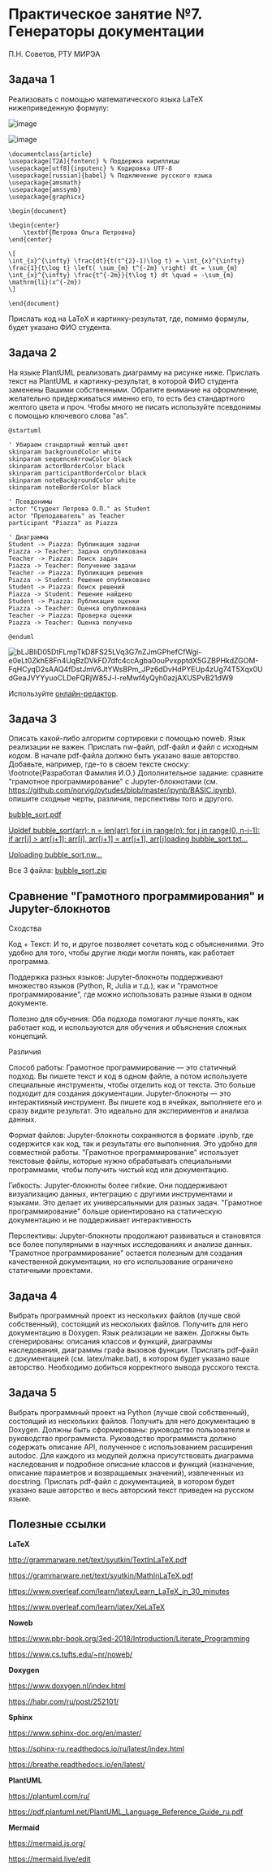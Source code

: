# Практическое занятие №7. Генераторы документации

П.Н. Советов, РТУ МИРЭА

## Задача 1

Реализовать с помощью математического языка LaTeX нижеприведенную формулу:

![image](https://github.com/user-attachments/assets/4c234fc0-b64d-43c8-8697-33b7f01dec91)

![image](https://github.com/user-attachments/assets/3d16771a-c932-4eda-a010-3c83189b7b04)

```
\documentclass{article}
\usepackage[T2A]{fontenc} % Поддержка кириллицы
\usepackage[utf8]{inputenc} % Кодировка UTF-8
\usepackage[russian]{babel} % Подключение русского языка
\usepackage{amsmath}
\usepackage{amssymb}
\usepackage{graphicx}

\begin{document}

\begin{center}
    \textbf{Петрова Ольга Петровна}
\end{center}

\[
\int_{x}^{\infty} \frac{dt}{t(t^{2}-1)\log t} = \int_{x}^{\infty} \frac{1}{t\log t} \left( \sum_{m} t^{-2m} \right) dt = \sum_{m} \int_{x}^{\infty} \frac{t^{-2m}}{t\log t} dt \quad = -\sum_{m} \mathrm{li}(x^{-2m})
\]

\end{document}
```
Прислать код на LaTeX и картинку-результат, где, помимо формулы, будет указано ФИО студента.

## Задача 2

На языке PlantUML реализовать диаграмму на рисунке ниже. Прислать текст на PlantUML и картинку-результат, в которой ФИО студента заменены Вашими собственными.
Обратите внимание на оформление, желательно придерживаться именно его, то есть без стандартного желтого цвета и проч. Чтобы много не писать используйте псевдонимы с помощью ключевого слова "as".

```
@startuml

' Убираем стандартный желтый цвет
skinparam backgroundColor white
skinparam sequenceArrowColor black
skinparam actorBorderColor black
skinparam participantBorderColor black
skinparam noteBackgroundColor white
skinparam noteBorderColor black

' Псевдонимы
actor "Студент Петрова О.П." as Student
actor "Преподаватель" as Teacher
participant "Piazza" as Piazza

' Диаграмма
Student -> Piazza: Публикация задачи
Piazza -> Teacher: Задача опубликована
Teacher -> Piazza: Поиск задач
Piazza -> Teacher: Получение задачи
Teacher -> Piazza: Публикация решения
Piazza -> Student: Решение опубликовано
Student -> Piazza: Поиск решений
Piazza -> Student: Решение найдено
Student -> Piazza: Публикация оценки
Piazza -> Teacher: Оценка опубликована
Teacher -> Piazza: Проверка оценки
Piazza -> Teacher: Оценка получена

@enduml
```
![bLJBIiD05DtFLmpTkD8FS25LVq3G7nZJmGPhefCfWgi-e0eLt0ZkhE8Fn4UqBzDVkFD7dfc4ccAgba0ouPvxpptdX5GZBPHkdZGOM-FqHCyqD2sAAQ4fDstJmV6JtYWsBPm_JPz6dDvHdPYEUp4zUg74T5Xqx0UdGeaJVYYyuoCLDeFQRjW85J-l-reMwf4yQyh0azjAXUSPvB21dW9](https://github.com/user-attachments/assets/c3cc8abe-dae6-44ba-a167-49e8ec817374)


Используйте [онлайн-редактор](https://plantuml-editor.kkeisuke.com/).


## Задача 3

Описать какой-либо алгоритм сортировки с помощью noweb. Язык реализации не важен. Прислать nw-файл, pdf-файл и файл с исходным кодом. В начале pdf-файла должно быть указано ваше авторство. Добавьте, например, где-то в своем тексте сноску: \footnote{Разработал Фамилия И.О.}
Дополнительное задание: сравните "грамотное программирование" с Jupyter-блокнотами (см. https://github.com/norvig/pytudes/blob/master/ipynb/BASIC.ipynb), опишите сходные черты, различия, перспективы того и другого.

[bubble_sort.pdf](https://github.com/user-attachments/files/18139479/bubble_sort.pdf)

[Upldef bubble_sort(arr):
    n = len(arr)
    for i in range(n):
        for j in range(0, n-i-1):
            if arr[j] > arr[j+1]:
                arr[j], arr[j+1] = arr[j+1], arr[j]oading bubble_sort.txt…]()

[Uploading bubble_sort.nw…]()

Все 3 файла: 
[bubble_sort.zip](https://github.com/user-attachments/files/18139498/bubble_sort.zip)


## Сравнение "Грамотного программирования" и Jupyter-блокнотов

Сходства


Код + Текст:
И то, и другое позволяет сочетать код с объяснениями. Это удобно для того, чтобы другие люди могли понять, как работает программа.

Поддержка разных языков:
Jupyter-блокноты поддерживают множество языков (Python, R, Julia и т.д.), как и "грамотное программирование", где можно использовать разные языки в одном документе.

Полезно для обучения:
Оба подхода помогают лучше понять, как работает код, и используются для обучения и объяснения сложных концепций.

Различия


Способ работы:
Грамотное программирование — это статичный подход. Вы пишете текст и код в одном файле, а потом используете специальные инструменты, чтобы отделить код от текста. Это больше подходит для создания документации.
Jupyter-блокноты — это интерактивный инструмент. Вы пишете код в ячейках, выполняете его и сразу видите результат. Это идеально для экспериментов и анализа данных.

Формат файлов:
Jupyter-блокноты сохраняются в формате .ipynb, где содержится как код, так и результаты его выполнения. Это удобно для совместной работы.
"Грамотное программирование" использует текстовые файлы, которые нужно обрабатывать специальными программами, чтобы получить чистый код или документацию.

Гибкость:
Jupyter-блокноты более гибкие. Они поддерживают визуализацию данных, интеграцию с другими инструментами и языками. Это делает их универсальными для разных задач.
"Грамотное программирование" больше ориентировано на статическую документацию и не поддерживает интерактивность


Перспективы:
Jupyter-блокноты продолжают развиваться и становятся все более популярными в научных исследованиях и анализе данных.
"Грамотное программирование" остается полезным для создания качественной документации, но его использование ограничено статичными проектами.

## Задача 4

Выбрать программный проект из нескольких файлов (лучше свой собственный), состоящий из нескольких файлов. Получить для него документацию в Doxygen. Язык реализации не важен. Должны быть сгенерированы: описания классов и функций, диаграммы наследования, диаграммы графа вызовов функции. Прислать pdf-файл с документацией (см. latex/make.bat), в котором будет указано ваше авторство. Необходимо добиться корректного вывода русского текста.
 
## Задача 5

Выбрать программный проект на Python (лучше свой собственный), состоящий из нескольких файлов. Получить для него документацию в Doxygen. Должны быть сформированы: руководство пользователя и руководство программиста. Руководство программиста должно содержать описание API, полученное с использованием расширения autodoc. Для каждого из модулей должна присутствовать диаграмма наследования и подробное описание классов и функций (назначение, описание параметров и возвращаемых значений), извлеченных из docstring. Прислать pdf-файл с документацией, в котором будет указано ваше авторство и весь авторский текст приведен на русском языке.

## Полезные ссылки

**LaTeX**

http://grammarware.net/text/syutkin/TextInLaTeX.pdf

https://grammarware.net/text/syutkin/MathInLaTeX.pdf

https://www.overleaf.com/learn/latex/Learn_LaTeX_in_30_minutes

https://www.overleaf.com/learn/latex/XeLaTeX

**Noweb**

https://www.pbr-book.org/3ed-2018/Introduction/Literate_Programming

https://www.cs.tufts.edu/~nr/noweb/

**Doxygen**

https://www.doxygen.nl/index.html

https://habr.com/ru/post/252101/

**Sphinx**

https://www.sphinx-doc.org/en/master/

https://sphinx-ru.readthedocs.io/ru/latest/index.html

https://breathe.readthedocs.io/en/latest/


**PlantUML**

https://plantuml.com/ru/

https://pdf.plantuml.net/PlantUML_Language_Reference_Guide_ru.pdf

**Mermaid**

https://mermaid.js.org/

https://mermaid.live/edit
